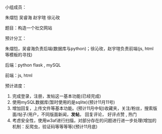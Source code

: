 小组成员：

朱熠恺 吴睿海  赵宇瑄 徐沁玫

题目：构造一个社交网站



预计分工：

朱熠恺，吴睿海负责后端(数据库与python)；徐沁玫，赵宇瑄负责前端(js, html 等模板的寻找)

后端：python flask , mySQL

前端：js, html

预计进度：

1. 完成登录，注册，发帖这一基本功能(已经完成)
2. 使用mySQL数据库(暂时使用的是sqlite)(预计11月11号)
3. 增加回复，上传文件等基本功能。(预计11月中旬)收藏夹，关注/粉丝，搜索版面/帖子/用户，不同版面新闻，**发帖**，             回复评论，    好评点赞 ,   热门
4. 考虑安全性，使用w3af进行扫描，对部分存在的问题进行进一步处理(增加的机制：反爬虫，验证码等等等等)(预计11月底)

